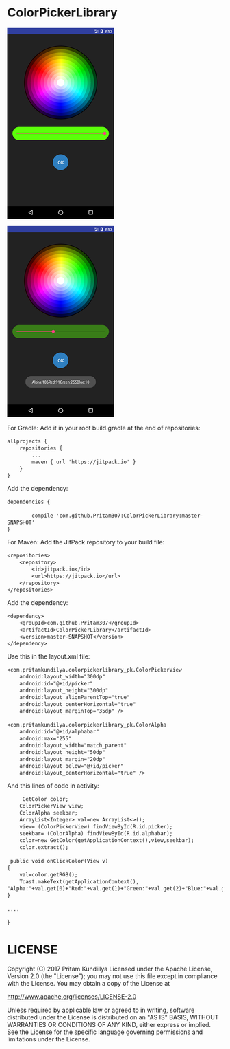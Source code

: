 # ColorPickerLibrary


![Alt text](https://github.com/Pritam307/ColorPickerLibrary/blob/master/app/src/main/res/drawable/lib_demo1.png) 

![Alt text](https://github.com/Pritam307/ColorPickerLibrary/blob/master/app/src/main/res/drawable/lib_demo3.png) 

For Gradle:
Add it in your root build.gradle at the end of repositories:

	allprojects {
		repositories {
			...
			maven { url 'https://jitpack.io' }
		}
	}
  Add the dependency:
  
  	dependencies {
    
	        compile 'com.github.Pritam307:ColorPickerLibrary:master-SNAPSHOT'
	}
  
For Maven:
Add the JitPack repository to your build file:

	<repositories>
		<repository>
		    <id>jitpack.io</id>
		    <url>https://jitpack.io</url>
		</repository>
	</repositories>
  
  Add the dependency:
  
	<dependency>
	    <groupId>com.github.Pritam307</groupId>
	    <artifactId>ColorPickerLibrary</artifactId>
	    <version>master-SNAPSHOT</version>
	</dependency>


Use this in the layout.xml file:

    <com.pritamkundilya.colorpickerlibrary_pk.ColorPickerView
        android:layout_width="300dp"
        android:id="@+id/picker"
        android:layout_height="300dp"
        android:layout_alignParentTop="true"
        android:layout_centerHorizontal="true"
        android:layout_marginTop="35dp" />

    <com.pritamkundilya.colorpickerlibrary_pk.ColorAlpha
        android:id="@+id/alphabar"
        android:max="255"
        android:layout_width="match_parent"
        android:layout_height="50dp"
        android:layout_margin="20dp"
        android:layout_below="@+id/picker"
        android:layout_centerHorizontal="true" />
        
  And this lines of code in activity:
  
         GetColor color;
        ColorPickerView view;
        ColorAlpha seekbar;
        ArrayList<Integer> val=new ArrayList<>();
        view= (ColorPickerView) findViewById(R.id.picker);
        seekbar= (ColorAlpha) findViewById(R.id.alphabar);
        color=new GetColor(getApplicationContext(),view,seekbar);
        color.extract();
     
     public void onClickColor(View v)
    {
        val=color.getRGB();
        Toast.makeText(getApplicationContext(),          "Alpha:"+val.get(0)+"Red:"+val.get(1)+"Green:"+val.get(2)+"Blue:"+val.get(3),Toast.LENGTH_LONG).show();
    }
    
    ....
}

# LICENSE

Copyright (C) 2017 Pritam Kundiilya
Licensed under the Apache License, Version 2.0 (the "License");
you may not use this file except in compliance with the License.
You may obtain a copy of the License at

   http://www.apache.org/licenses/LICENSE-2.0

Unless required by applicable law or agreed to in writing, software
distributed under the License is distributed on an "AS IS" BASIS,
WITHOUT WARRANTIES OR CONDITIONS OF ANY KIND, either express or implied.
See the License for the specific language governing permissions and
limitations under the License.

